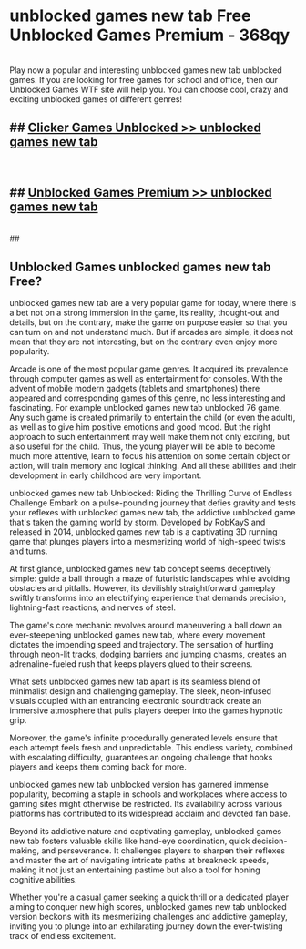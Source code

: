 # unblocked games new tab  Free Unblocked Games Premium - 368qy <br>
<br>
Play now a popular and interesting unblocked games new tab unblocked games. If you are looking for free games for school and office, then our Unblocked Games WTF site will help you. You can choose cool, crazy and exciting unblocked games of different genres!


## ##  [Clicker Games Unblocked >> unblocked games new tab](http://freeplayer.one?title=unblocked_games_new_tab&ref=UGames)
  <br>

##  ## [Unblocked Games Premium >> unblocked games new tab](http://freeplayer.one?title=unblocked_games_new_tab&ref=UGames)
  <br>
  ##



## Unblocked Games unblocked games new tab Free?

unblocked games new tab are a very popular game for today, where there is a bet not on a strong immersion in the game, its reality, thought-out and details, but on the contrary, make the game on purpose easier so that you can turn on and not understand much. But if arcades are simple, it does not mean that they are not interesting, but on the contrary even enjoy more popularity.

Arcade is one of the most popular game genres. It acquired its prevalence through computer games as well as entertainment for consoles. With the advent of mobile modern gadgets (tablets and smartphones) there appeared and corresponding games of this genre, no less interesting and fascinating. For example unblocked games new tab unblocked 76 game. Any such game is created primarily to entertain the child (or even the adult), as well as to give him positive emotions and good mood. But the right approach to such entertainment may well make them not only exciting, but also useful for the child. Thus, the young player will be able to become much more attentive, learn to focus his attention on some certain object or action, will train memory and logical thinking. And all these abilities and their development in early childhood are very important.

unblocked games new tab Unblocked: Riding the Thrilling Curve of Endless Challenge
Embark on a pulse-pounding journey that defies gravity and tests your reflexes with unblocked games new tab, the addictive unblocked game that's taken the gaming world by storm. Developed by RobKayS and released in 2014, unblocked games new tab is a captivating 3D running game that plunges players into a mesmerizing world of high-speed twists and turns.

At first glance, unblocked games new tab concept seems deceptively simple: guide a ball through a maze of futuristic landscapes while avoiding obstacles and pitfalls. However, its devilishly straightforward gameplay swiftly transforms into an electrifying experience that demands precision, lightning-fast reactions, and nerves of steel.

The game's core mechanic revolves around maneuvering a ball down an ever-steepening unblocked games new tab, where every movement dictates the impending speed and trajectory. The sensation of hurtling through neon-lit tracks, dodging barriers and jumping chasms, creates an adrenaline-fueled rush that keeps players glued to their screens.

What sets unblocked games new tab apart is its seamless blend of minimalist design and challenging gameplay. The sleek, neon-infused visuals coupled with an entrancing electronic soundtrack create an immersive atmosphere that pulls players deeper into the games hypnotic grip.

Moreover, the game's infinite procedurally generated levels ensure that each attempt feels fresh and unpredictable. This endless variety, combined with escalating difficulty, guarantees an ongoing challenge that hooks players and keeps them coming back for more.

unblocked games new tab unblocked version has garnered immense popularity, becoming a staple in schools and workplaces where access to gaming sites might otherwise be restricted. Its availability across various platforms has contributed to its widespread acclaim and devoted fan base.

Beyond its addictive nature and captivating gameplay, unblocked games new tab fosters valuable skills like hand-eye coordination, quick decision-making, and perseverance. It challenges players to sharpen their reflexes and master the art of navigating intricate paths at breakneck speeds, making it not just an entertaining pastime but also a tool for honing cognitive abilities.

Whether you're a casual gamer seeking a quick thrill or a dedicated player aiming to conquer new high scores, unblocked games new tab unblocked version beckons with its mesmerizing challenges and addictive gameplay, inviting you to plunge into an exhilarating journey down the ever-twisting track of endless excitement.
